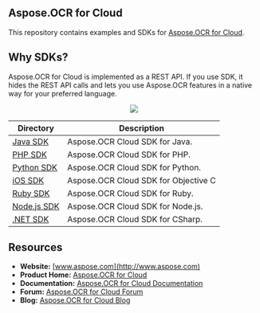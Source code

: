 ## Aspose.OCR for Cloud
This repository contains examples and SDKs for [Aspose.OCR for Cloud](http://www.aspose.com/cloud/ocr-api.aspx).

## Why SDKs?
Aspose.OCR for Cloud is implemented as a REST API. If you use SDK, it hides the REST API calls and lets you use Aspose.OCR features in a native way for your preferred language.

<p align="center">
  <a title="Download ZIP" href="https://github.com/asposeocr/Aspose_OCR_Cloud/archive/master.zip">
     <img src="http://i.imgur.com/hwNhrGZ.png" />
  </a>
</p>

Directory | Description
--------- | -----------
[Java SDK](SDKs/Aspose.OCR_Cloud_SDK_for_Java)  |  Aspose.OCR Cloud SDK for Java.
[PHP SDK](SDKs/Aspose.OCR_Cloud_SDK_for_PHP)  |  Aspose.OCR Cloud SDK for PHP.
[Python SDK](SDKs/Aspose.OCR_Cloud_SDK_for_Python)  |  Aspose.OCR Cloud SDK for Python.
[iOS SDK](https://github.com/asposeocr/Aspose_OCR_Cloud/tree/master/SDKs/Aspose.OCR_Cloud_SDK_for_Objective_C) | Aspose.OCR Cloud SDK for Objective C
[Ruby SDK](SDKs/Aspose.OCR_Cloud_SDK_for_Ruby) |  Aspose.OCR Cloud SDK for Ruby.
[Node.js SDK](SDKs/Aspose.OCR_Cloud_SDK_for_NodeJS) |  Aspose.OCR Cloud SDK for Node.js.
[.NET SDK](SDKs/Aspose.OCR_Cloud_SDK_for_CSharp) |  Aspose.OCR Cloud SDK for CSharp.

## Resources

+ **Website:** [www.aspose.com](http://www.aspose.com)
+ **Product Home:** [Aspose.OCR for Cloud](http://www.aspose.com/cloud/ocr-api.aspx)
+ **Documentation:** [Aspose.OCR for Cloud Documentation](http://www.aspose.com/docs/display/ocrcloud)
+ **Forum:** [Aspose.OCR for Cloud Forum](http://www.aspose.com/community/forums/aspose.ocr-product-family/493/showforum.aspx)
+ **Blog:** [Aspose.OCR for Cloud Blog](http://www.aspose.com/blogs/aspose-products/aspose-ocr-product-family.html)

